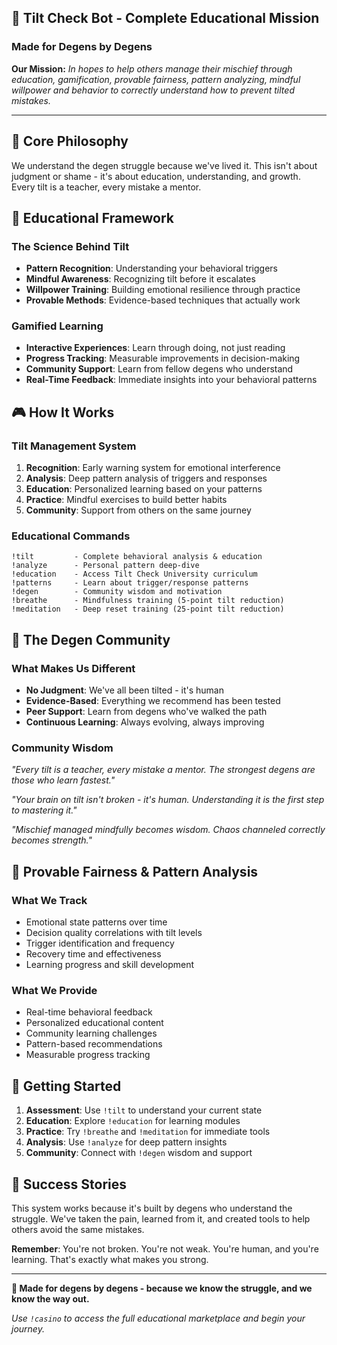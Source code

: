 ## 💜 **Tilt Check Bot - Complete Educational Mission**

### **Made for Degens by Degens**

**Our Mission:**
*In hopes to help others manage their mischief through education, gamification, provable fairness, pattern analyzing, mindful willpower and behavior to correctly understand how to prevent tilted mistakes.*

---

## 🎯 **Core Philosophy**

We understand the degen struggle because we've lived it. This isn't about judgment or shame - it's about education, understanding, and growth. Every tilt is a teacher, every mistake a mentor.

## 🧠 **Educational Framework**

### **The Science Behind Tilt**
- **Pattern Recognition**: Understanding your behavioral triggers
- **Mindful Awareness**: Recognizing tilt before it escalates  
- **Willpower Training**: Building emotional resilience through practice
- **Provable Methods**: Evidence-based techniques that actually work

### **Gamified Learning**
- **Interactive Experiences**: Learn through doing, not just reading
- **Progress Tracking**: Measurable improvements in decision-making
- **Community Support**: Learn from fellow degens who understand
- **Real-Time Feedback**: Immediate insights into your behavioral patterns

## 🎮 **How It Works**

### **Tilt Management System**
1. **Recognition**: Early warning system for emotional interference
2. **Analysis**: Deep pattern analysis of triggers and responses
3. **Education**: Personalized learning based on your patterns
4. **Practice**: Mindful exercises to build better habits
5. **Community**: Support from others on the same journey

### **Educational Commands**
```
!tilt         - Complete behavioral analysis & education
!analyze      - Personal pattern deep-dive
!education    - Access Tilt Check University curriculum
!patterns     - Learn about trigger/response patterns
!degen        - Community wisdom and motivation
!breathe      - Mindfulness training (5-point tilt reduction)
!meditation   - Deep reset training (25-point tilt reduction)
```

## 💜 **The Degen Community**

### **What Makes Us Different**
- **No Judgment**: We've all been tilted - it's human
- **Evidence-Based**: Everything we recommend has been tested
- **Peer Support**: Learn from degens who've walked the path
- **Continuous Learning**: Always evolving, always improving

### **Community Wisdom**
*"Every tilt is a teacher, every mistake a mentor. The strongest degens are those who learn fastest."*

*"Your brain on tilt isn't broken - it's human. Understanding it is the first step to mastering it."*

*"Mischief managed mindfully becomes wisdom. Chaos channeled correctly becomes strength."*

## 🔬 **Provable Fairness & Pattern Analysis**

### **What We Track**
- Emotional state patterns over time
- Decision quality correlations with tilt levels
- Trigger identification and frequency
- Recovery time and effectiveness
- Learning progress and skill development

### **What We Provide**
- Real-time behavioral feedback
- Personalized educational content
- Community learning challenges
- Pattern-based recommendations
- Measurable progress tracking

## 🎯 **Getting Started**

1. **Assessment**: Use `!tilt` to understand your current state
2. **Education**: Explore `!education` for learning modules  
3. **Practice**: Try `!breathe` and `!meditation` for immediate tools
4. **Analysis**: Use `!analyze` for deep pattern insights
5. **Community**: Connect with `!degen` wisdom and support

## 🌟 **Success Stories**

This system works because it's built by degens who understand the struggle. We've taken the pain, learned from it, and created tools to help others avoid the same mistakes.

**Remember**: You're not broken. You're not weak. You're human, and you're learning. That's exactly what makes you strong.

---

**💜 Made for degens by degens - because we know the struggle, and we know the way out.**

*Use `!casino` to access the full educational marketplace and begin your journey.*
